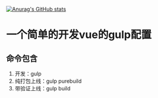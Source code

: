 [![Anurag's GitHub stats](https://github-readme-stats.vercel.app/api?username=Zbun)](https://github.com/anuraghazra/github-readme-stats)

# 一个简单的开发vue的gulp配置

## 命令包含
1. 开发：gulp
2. 纯打包上线：gulp purebuild
2. 带验证上线：gulp build
